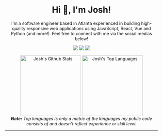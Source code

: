 <h1 align="center">
  Hi 👋, I'm Josh!
</h1>

<p align="center">
  I'm a software engineer based in Atlanta experienced in building high-quality responsive web applications using JavaScript, React, Vue and Python (and more!). Feel free to connect with me via the social medias below!
</p>

<p align="center">   
  <a href="mailto:joshgarrants@gmail.com" target="_blank"><img src="https://img.shields.io/badge/Email-D14836?style=for-the-badge&logo=gmail&logoColor=white"></a>
  <a href="https://www.linkedin.com/in/josh-arrants/" target="_blank"><img src="https://img.shields.io/badge/LinkedIn-0077B5?style=for-the-badge&logo=linkedin&logoColor=white"></a> 
  <a href="https://josharrants.com" target="_blank"><img src="https://img.shields.io/badge/Website-FFA500?style=for-the-badge&logo=rss&logoColor=white"></a>
</p>

<!-- <br/>
  <h2>📃 Github Stats</h2>
<br/> -->

<div>
  <div align="center">
    <a href="#"><img align="center" alt="Josh's Github Stats" src="https://github-readme-stats.vercel.app/api?username=joshdrumz&show_icons=true&include_all_commits=true&count_private=true&theme=react&hide_border=true&bg_color=0D1117&title_color=F0DB4F&icon_color=F0DB4F" height="200"/></a>
    <a href="#"><img align="center" alt="Josh's Top Languages" src="https://github-readme-stats.vercel.app/api/top-langs/?username=joshdrumz&langs_count=10&layout=compact&theme=react&hide_border=true&bg_color=0D1117&title_color=F0DB4F&icon_color=F0DB4F" height="200"/></a>
    <br/>
    <i><b>Note:</b> Top languages is only a metric of the languages my public code consists of and doesn't reflect experience or skill level.</i>
    <hr />
  </div>
</div>

<!--
**joshdrumz/joshdrumz** is a ✨ _special_ ✨ repository because its `README.md` (this file) appears on your GitHub profile.

Here are some ideas to get you started:

- 🔭 I’m currently working on ...
- 🌱 I’m currently learning ...
- 👯 I’m looking to collaborate on ...
- 🤔 I’m looking for help with ...
- 💬 Ask me about ...
- 📫 How to reach me: ...
- 😄 Pronouns: ...
- ⚡ Fun fact: ...
-->
